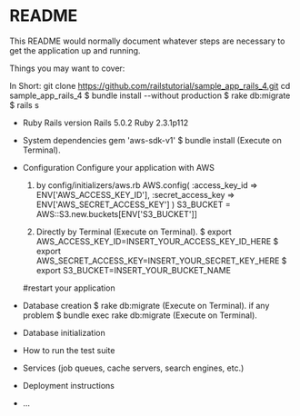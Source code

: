 # README

This README would normally document whatever steps are necessary to get the
application up and running.

Things you may want to cover:

In Short:
git clone https://github.com/railstutorial/sample_app_rails_4.git
cd sample_app_rails_4
$ bundle install --without production
$ rake db:migrate
$ rails s

* Ruby Rails version
Rails 5.0.2
Ruby 2.3.1p112

* System dependencies
  gem 'aws-sdk-v1'
  $ bundle install   (Execute on Terminal).

* Configuration
  Configure your application with AWS
  1) by config/initializers/aws.rb
    AWS.config(
      :access_key_id => ENV['AWS_ACCESS_KEY_ID'],
      :secret_access_key => ENV['AWS_SECRET_ACCESS_KEY']
      )
      S3_BUCKET =  AWS::S3.new.buckets[ENV['S3_BUCKET']]

  2) Directly by Terminal (Execute on Terminal).
  $ export AWS_ACCESS_KEY_ID=INSERT_YOUR_ACCESS_KEY_ID_HERE
  $ export AWS_SECRET_ACCESS_KEY=INSERT_YOUR_SECRET_KEY_HERE
  $ export S3_BUCKET=INSERT_YOUR_BUCKET_NAME  

  #restart your application  

* Database creation
$ rake db:migrate       (Execute on Terminal).
 if any problem
 $ bundle exec rake db:migrate  (Execute on Terminal).

* Database initialization

* How to run the test suite

* Services (job queues, cache servers, search engines, etc.)

* Deployment instructions

* ...
